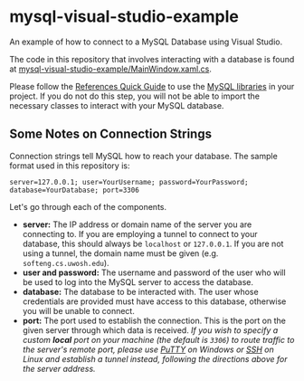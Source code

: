 # mysql-visual-studio-example
An example of how to connect to a MySQL Database using Visual Studio.

The code in this repository that involves interacting with a database is found at [mysql-visual-studio-example/MainWindow.xaml.cs](https://github.com/UWO-WebDev-SE/mysql-visual-studio-example/blob/master/mysql-visual-studio-example/MainWindow.xaml.cs).

Please follow the [References Quick Guide](https://github.com/UWO-WebDev-SE/mysql-visual-studio-example/blob/master/References%20Quick%20Guide.pdf) to use the [MySQL libraries](https://github.com/UWO-WebDev-SE/mysql-visual-studio-example/tree/master/MySQL%20Libraries) in your project. If you do not do this step, you will not be able to import the necessary classes to interact with your MySQL database.

## Some Notes on Connection Strings
Connection strings tell MySQL how to reach your database. The sample format used in this repository is:
```
server=127.0.0.1; user=YourUsername; password=YourPassword; database=YourDatabase; port=3306
```
Let's go through each of the components.
* **server:** The IP address or domain name of the server you are connecting to. If you are employing a tunnel to connect to your database, this should always be `localhost` or `127.0.0.1`. If you are not using a tunnel, the domain name must be given (e.g. `softeng.cs.uwosh.edu`).
* **user and password:** The username and password of the user who will be used to log into the MySQL server to access the database.
* **database:** The database to be interacted with. The user whose credentials are provided must have access to this database, otherwise you will be unable to connect.
* **port:** The port used to establish the connection. This is the port on the given server through which data is received. *If you wish to specify a custom **local** port on your machine (the default is `3306`) to route traffic to the server's remote port, please use [PuTTY](http://www.putty.org/) on Windows or [SSH](https://www.openssh.com/) on Linux and establish a tunnel instead, following the directions above for the server address.*
